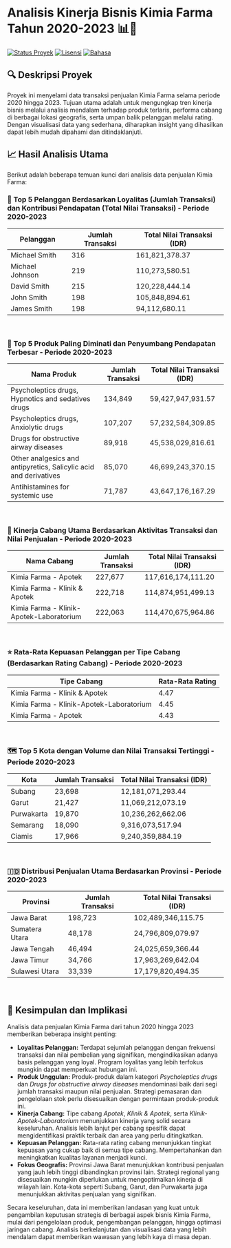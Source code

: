 # Analisis Kinerja Bisnis Kimia Farma Tahun 2020-2023 📊💊

[![Status Proyek](https://img.shields.io/badge/status-berjalan-brightgreen)](https://img.shields.io/)
[![Lisensi](https://img.shields.io/badge/license-MIT-blue.svg)](https://opensource.org/licenses/MIT)
[![Bahasa](https://img.shields.io/badge/language-PostgreSQL-blue)](https://www.postgresql.org/)

## 🔍 Deskripsi Proyek

Proyek ini menyelami data transaksi penjualan Kimia Farma selama periode 2020 hingga 2023. Tujuan utama adalah untuk mengungkap tren kinerja bisnis melalui analisis mendalam terhadap produk terlaris, performa cabang di berbagai lokasi geografis, serta umpan balik pelanggan melalui rating. Dengan visualisasi data yang sederhana, diharapkan insight yang dihasilkan dapat lebih mudah dipahami dan ditindaklanjuti.

## 📈 Hasil Analisis Utama

Berikut adalah beberapa temuan kunci dari analisis data penjualan Kimia Farma:

### 🥇 Top 5 Pelanggan Berdasarkan Loyalitas (Jumlah Transaksi) dan Kontribusi Pendapatan (Total Nilai Transaksi) - Periode 2020-2023

| Pelanggan         | Jumlah Transaksi | Total Nilai Transaksi (IDR) |
|-------------------|------------------|---------------------------|
| Michael Smith     | 316              | 161,821,378.37            |
| Michael Johnson   | 219              | 110,273,580.51            |
| David Smith       | 215              | 120,228,444.14            |
| John Smith        | 198              | 105,848,894.61            |
| James Smith       | 198              | 94,112,680.11             |

<br>

### 💊 Top 5 Produk Paling Diminati dan Penyumbang Pendapatan Terbesar - Periode 2020-2023

| Nama Produk                                                 | Jumlah Transaksi | Total Nilai Transaksi (IDR) |
|-------------------------------------------------------------|------------------|---------------------------|
| Psycholeptics drugs, Hypnotics and sedatives drugs         | 134,849          | 59,427,947,931.57         |
| Psycholeptics drugs, Anxiolytic drugs                     | 107,207          | 57,232,584,309.85         |
| Drugs for obstructive airway diseases                     | 89,918           | 45,538,029,816.61         |
| Other analgesics and antipyretics, Salicylic acid and derivatives | 85,070           | 46,699,243,370.15         |
| Antihistamines for systemic use                           | 71,787           | 43,647,176,167.29         |

<br>

### 🏢 Kinerja Cabang Utama Berdasarkan Aktivitas Transaksi dan Nilai Penjualan - Periode 2020-2023

| Nama Cabang                                | Jumlah Transaksi | Total Nilai Transaksi (IDR) |
|--------------------------------------------|------------------|---------------------------|
| Kimia Farma - Apotek                       | 227,677          | 117,616,174,111.20        |
| Kimia Farma - Klinik & Apotek              | 222,718          | 114,874,951,499.13        |
| Kimia Farma - Klinik-Apotek-Laboratorium | 222,063          | 114,470,675,964.86        |

<br>

### ⭐ Rata-Rata Kepuasan Pelanggan per Tipe Cabang (Berdasarkan Rating Cabang) - Periode 2020-2023

| Tipe Cabang                          | Rata-Rata Rating |
|--------------------------------------|-----------------|
| Kimia Farma - Klinik & Apotek        | 4.47            |
| Kimia Farma - Klinik-Apotek-Laboratorium | 4.45            |
| Kimia Farma - Apotek                 | 4.43            |

<br>

### 🗺️ Top 5 Kota dengan Volume dan Nilai Transaksi Tertinggi - Periode 2020-2023

| Kota        | Jumlah Transaksi | Total Nilai Transaksi (IDR) |
|-------------|------------------|---------------------------|
| Subang      | 23,698           | 12,181,071,293.44         |
| Garut       | 21,427           | 11,069,212,073.19         |
| Purwakarta  | 19,870           | 10,236,262,662.06         |
| Semarang    | 18,090           | 9,316,073,517.94          |
| Ciamis      | 17,966           | 9,240,359,884.19          |

<br>

### 🇮🇩 Distribusi Penjualan Utama Berdasarkan Provinsi - Periode 2020-2023

| Provinsi        | Jumlah Transaksi | Total Nilai Transaksi (IDR) |
|---------------|------------------|---------------------------|
| Jawa Barat    | 198,723          | 102,489,346,115.75        |
| Sumatera Utara| 48,178           | 24,796,809,079.97         |
| Jawa Tengah   | 46,494           | 24,025,659,366.44         |
| Jawa Timur    | 34,766           | 17,963,269,642.04         |
| Sulawesi Utara| 33,339           | 17,179,820,494.35         |

<br>

## 🚀 Kesimpulan dan Implikasi

Analisis data penjualan Kimia Farma dari tahun 2020 hingga 2023 memberikan beberapa insight penting:

* **Loyalitas Pelanggan:** Terdapat sejumlah pelanggan dengan frekuensi transaksi dan nilai pembelian yang signifikan, mengindikasikan adanya basis pelanggan yang loyal. Program loyalitas yang lebih terfokus mungkin dapat memperkuat hubungan ini.
* **Produk Unggulan:** Produk-produk dalam kategori *Psycholeptics drugs* dan *Drugs for obstructive airway diseases* mendominasi baik dari segi jumlah transaksi maupun nilai penjualan. Strategi pemasaran dan pengelolaan stok perlu disesuaikan dengan permintaan produk-produk ini.
* **Kinerja Cabang:** Tipe cabang *Apotek*, *Klinik & Apotek*, serta *Klinik-Apotek-Laboratorium* menunjukkan kinerja yang solid secara keseluruhan. Analisis lebih lanjut per cabang spesifik dapat mengidentifikasi praktik terbaik dan area yang perlu ditingkatkan.
* **Kepuasan Pelanggan:** Rata-rata rating cabang menunjukkan tingkat kepuasan yang cukup baik di semua tipe cabang. Mempertahankan dan meningkatkan kualitas layanan menjadi kunci.
* **Fokus Geografis:** Provinsi Jawa Barat menunjukkan kontribusi penjualan yang jauh lebih tinggi dibandingkan provinsi lain. Strategi regional yang disesuaikan mungkin diperlukan untuk mengoptimalkan kinerja di wilayah lain. Kota-kota seperti Subang, Garut, dan Purwakarta juga menunjukkan aktivitas penjualan yang signifikan.

Secara keseluruhan, data ini memberikan landasan yang kuat untuk pengambilan keputusan strategis di berbagai aspek bisnis Kimia Farma, mulai dari pengelolaan produk, pengembangan pelanggan, hingga optimasi jaringan cabang. Analisis berkelanjutan dan visualisasi data yang lebih mendalam dapat memberikan wawasan yang lebih kaya di masa depan.
